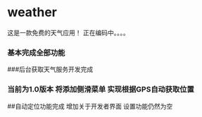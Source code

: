 # weather
这是一款免费的天气应用！
正在编码中。。。。
### 基本完成全部功能
###后台获取天气服务开发完成
### 当前为1.0版本 将添加侧滑菜单 实现根据GPS自动获取位置
##自动定位功能完成 增加关于开发者界面 设置功能仍然为空
